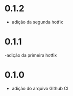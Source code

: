 # 0.1.2
- adição da segunda hotfix

# 0.1.1
-adição da primeira hotfix

# 0.1.0
- adição do arquivo Github CI